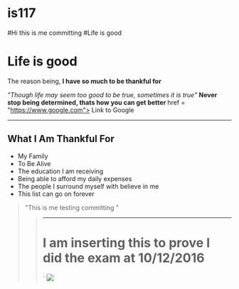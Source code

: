 # is117
#Hi this is me committing
#Life is good
<h1> Life is good </h1>

<p> The reason being, <b>I have so much to be thankful for</b> </p>

<i> "Though life may seem too good to be true, sometimes it is true" </i>
<b> Never stop being determined, thats how you can get better </b>
<a> href = "https://www.google.com"> Link to Google <a>


<hr />
<div>
<h2> What I Am Thankful For </h2>
<ul>
  <li> My Family </li>
  <li> To Be Alive </li>
  <li> The education I am receiving </li>
  <li> Being able to afford my daily expenses </li>
  <li> The people I surround myself with believe in me </li>
  <li> This list can go on forever </li>
</ul>
</div>

<blockquote> "This is me testing committing " <blockquote>
<hr />


<h1> I am inserting this to prove I did the exam at 10/12/2016 </h1>
`
<img src="http://pre07.deviantart.net/3302/th/pre/i/2011/235/9/0/tree_scene_by_nbc011795-d47iwgq.jpg" /> 
